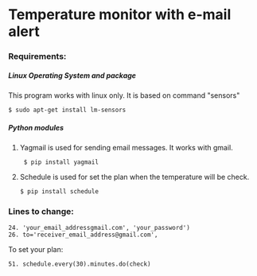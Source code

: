 # Temperature monitor with e-mail alert


### Requirements:

##### Linux Operating System and package
This program works with linux only. It is based on command "sensors"
       
    $ sudo apt-get install lm-sensors 

##### Python modules
1. Yagmail is used for sending email messages. It works with gmail.
       
        $ pip install yagmail

2. Schedule is used for set the plan when the temperature will be check.

       $ pip install schedule
  
### Lines to change:
    24. 'your_email_addressgmail.com', 'your_password')
    26. to='receiver_email_address@gmail.com',
  
To set your plan:
                
    51. schedule.every(30).minutes.do(check)

